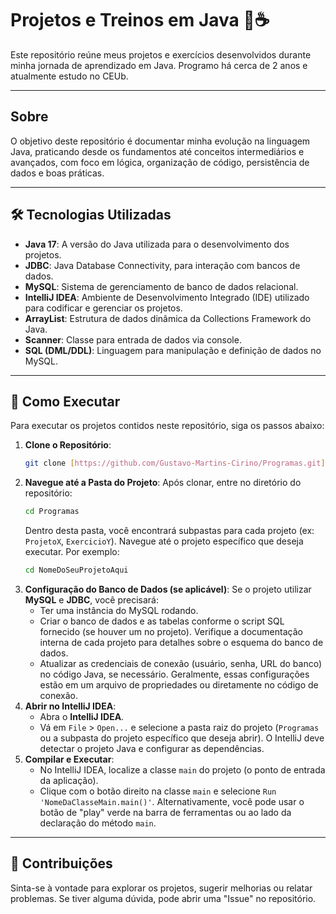 # Projetos e Treinos em Java 🧠☕️

Este repositório reúne meus projetos e exercícios desenvolvidos durante minha jornada de aprendizado em Java. Programo há cerca de 2 anos e atualmente estudo no CEUb.

---

## Sobre

O objetivo deste repositório é documentar minha evolução na linguagem Java, praticando desde os fundamentos até conceitos intermediários e avançados, com foco em lógica, organização de código, persistência de dados e boas práticas.

---

## 🛠 Tecnologias Utilizadas

* **Java 17**: A versão do Java utilizada para o desenvolvimento dos projetos.
* **JDBC**: Java Database Connectivity, para interação com bancos de dados.
* **MySQL**: Sistema de gerenciamento de banco de dados relacional.
* **IntelliJ IDEA**: Ambiente de Desenvolvimento Integrado (IDE) utilizado para codificar e gerenciar os projetos.
* **ArrayList**: Estrutura de dados dinâmica da Collections Framework do Java.
* **Scanner**: Classe para entrada de dados via console.
* **SQL (DML/DDL)**: Linguagem para manipulação e definição de dados no MySQL.

---

## 🚀 Como Executar

Para executar os projetos contidos neste repositório, siga os passos abaixo:

1.  **Clone o Repositório**:
    ```bash
    git clone [https://github.com/Gustavo-Martins-Cirino/Programas.git](https://github.com/Gustavo-Martins-Cirino/Programas.git)
    ```
2.  **Navegue até a Pasta do Projeto**:
    Após clonar, entre no diretório do repositório:
    ```bash
    cd Programas
    ```
    Dentro desta pasta, você encontrará subpastas para cada projeto (ex: `ProjetoX`, `ExercicioY`). Navegue até o projeto específico que deseja executar. Por exemplo:
    ```bash
    cd NomeDoSeuProjetoAqui
    ```
3.  **Configuração do Banco de Dados (se aplicável)**:
    Se o projeto utilizar **MySQL** e **JDBC**, você precisará:
    * Ter uma instância do MySQL rodando.
    * Criar o banco de dados e as tabelas conforme o script SQL fornecido (se houver um no projeto). Verifique a documentação interna de cada projeto para detalhes sobre o esquema do banco de dados.
    * Atualizar as credenciais de conexão (usuário, senha, URL do banco) no código Java, se necessário. Geralmente, essas configurações estão em um arquivo de propriedades ou diretamente no código de conexão.
4.  **Abrir no IntelliJ IDEA**:
    * Abra o **IntelliJ IDEA**.
    * Vá em `File` > `Open...` e selecione a pasta raiz do projeto (`Programas` ou a subpasta do projeto específico que deseja abrir). O IntelliJ deve detectar o projeto Java e configurar as dependências.
5.  **Compilar e Executar**:
    * No IntelliJ IDEA, localize a classe `main` do projeto (o ponto de entrada da aplicação).
    * Clique com o botão direito na classe `main` e selecione `Run 'NomeDaClasseMain.main()'`. Alternativamente, você pode usar o botão de "play" verde na barra de ferramentas ou ao lado da declaração do método `main`.

---

## 🤝 Contribuições

Sinta-se à vontade para explorar os projetos, sugerir melhorias ou relatar problemas. Se tiver alguma dúvida, pode abrir uma "Issue" no repositório.




